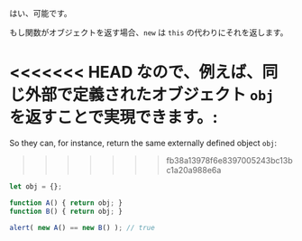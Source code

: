 はい、可能です。

もし関数がオブジェクトを返す場合、`new` は `this` の代わりにそれを返します。

<<<<<<< HEAD
なので、例えば、同じ外部で定義されたオブジェクト `obj` を返すことで実現できます。:
=======
So they can, for instance, return the same externally defined object `obj`:
>>>>>>> fb38a13978f6e8397005243bc13bc1a20a988e6a

```js run no-beautify
let obj = {};

function A() { return obj; }
function B() { return obj; }

alert( new A() == new B() ); // true
```
